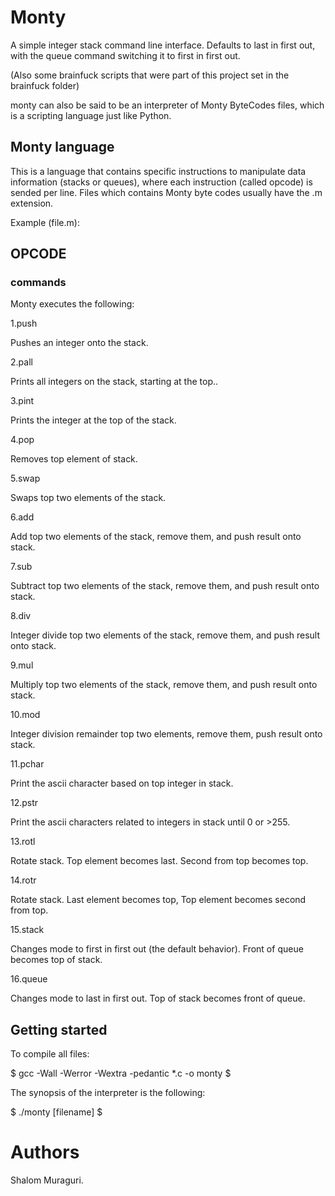 
# Monty

A simple integer stack command line interface. Defaults to last in first out, with the queue command switching it to first in first out.

(Also some brainfuck scripts that were part of this project set in the brainfuck folder)

monty can also be said to be an interpreter of Monty ByteCodes files, which is a scripting language just like Python.

## Monty language
This is a language that contains specific instructions to manipulate data information (stacks or queues), where each instruction (called opcode) is sended per line. Files which contains Monty byte codes usually have the .m extension.

Example (file.m):



## OPCODE

### commands

Monty executes the following:

1.push 

Pushes an integer onto the stack.

2.pall 

Prints all integers on the stack, starting at the top..

3.pint

Prints the integer at the top of the stack.

4.pop 

Removes top element of stack.

5.swap 

Swaps top two elements of the stack.

6.add 

Add top two elements of the stack, remove them, and push result onto stack.

7.sub 

Subtract top two elements of the stack, remove them, and push result onto stack.

8.div 

Integer divide top two elements of the stack, remove them, and push result onto stack.

9.mul 

Multiply top two elements of the stack, remove them, and push result onto stack.

10.mod 

Integer division remainder top two elements, remove them, push result onto stack.

11.pchar 

Print the ascii character based on top integer in stack.

12.pstr 

Print the ascii characters related to integers in stack until 0 or >255.

13.rotl 

Rotate stack. Top element becomes last. Second from top becomes top.

14.rotr 

Rotate stack. Last element becomes top, Top element becomes second from top.

15.stack

 Changes mode to first in first out (the default behavior). Front of queue becomes top of stack.

16.queue

 Changes mode to last in first out. Top of stack becomes front of queue.

## Getting started

To compile all files:

$ gcc -Wall -Werror -Wextra -pedantic *.c -o monty
$

The synopsis of the interpreter is the following:

$ ./monty [filename]
$

# Authors

Shalom Muraguri.
